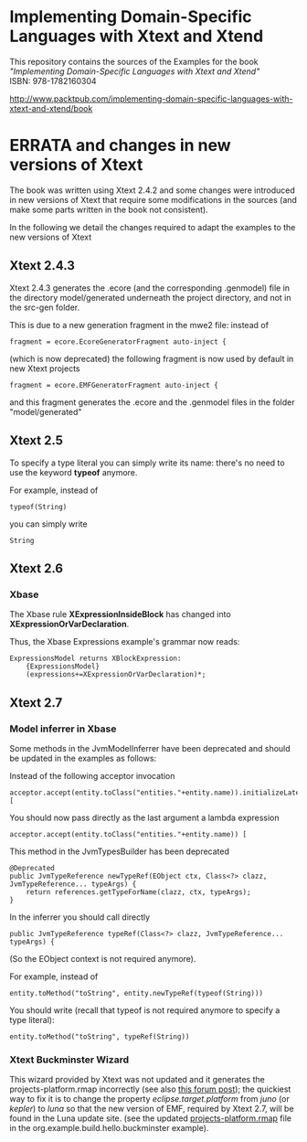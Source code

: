 Implementing Domain-Specific Languages with Xtext and Xtend
============================

This repository contains the sources of the Examples for the book  
*"Implementing Domain-Specific Languages with Xtext and Xtend"*  
ISBN: 978-1782160304

http://www.packtpub.com/implementing-domain-specific-languages-with-xtext-and-xtend/book

ERRATA and changes in new versions of Xtext
====

The book was written using Xtext 2.4.2 and some changes were introduced in new versions of Xtext that require some modifications in the sources (and make some parts written in the book not consistent).

In the following we detail the changes required to adapt the examples to the new versions of Xtext

## Xtext 2.4.3

Xtext 2.4.3 generates the .ecore (and the corresponding .genmodel) file in the directory model/generated underneath the project directory, and not in the src-gen folder.

This is due to a new generation fragment in the mwe2 file: instead of


	fragment = ecore.EcoreGeneratorFragment auto-inject {

(which is now deprecated) the following fragment is now used by default in new Xtext projects

	fragment = ecore.EMFGeneratorFragment auto-inject {

and this fragment generates the .ecore and the .genmodel files in the folder "model/generated"

## Xtext 2.5

To specify a type literal you can simply write its name: there's no need to use the keyword **typeof** anymore.

For example, instead of

	typeof(String)

you can simply write

	String

## Xtext 2.6


### Xbase

The Xbase rule **XExpressionInsideBlock** has changed into **XExpressionOrVarDeclaration**.

Thus, the Xbase Expressions example's grammar now reads:

	ExpressionsModel returns XBlockExpression:
		{ExpressionsModel}
		(expressions+=XExpressionOrVarDeclaration)*;

## Xtext 2.7

### Model inferrer in Xbase

Some methods in the JvmModelInferrer have been deprecated and should be updated in the examples as follows:

Instead of the following acceptor invocation

	acceptor.accept(entity.toClass("entities."+entity.name)).initializeLater [

You should now pass directly as the last argument a lambda expression

	acceptor.accept(entity.toClass("entities."+entity.name)) [

This method in the JvmTypesBuilder has been deprecated

	@Deprecated
	public JvmTypeReference newTypeRef(EObject ctx, Class<?> clazz, JvmTypeReference... typeArgs) {
		return references.getTypeForName(clazz, ctx, typeArgs);
	}

In the inferrer you should call directly 

	public JvmTypeReference typeRef(Class<?> clazz, JvmTypeReference... typeArgs) {

(So the EObject context is not required anymore).

For example, instead of

	entity.toMethod("toString", entity.newTypeRef(typeof(String)))

You should write (recall that typeof is not required anymore to specify a type literal):

	entity.toMethod("toString", typeRef(String))

### Xtext Buckminster Wizard

This wizard provided by Xtext was not updated and it generates the projects-platform.rmap incorrectly (see also [this forum post](https://www.eclipse.org/forums/index.php/t/811323/)); the quickiest way to fix it is to change the property _eclipse.target.platform_ from _juno_ (or _kepler_) to _luna_ so that the new version of EMF, required by Xtext 2.7, will be found in the Luna update site. (see the updated [projects-platform.rmap](https://github.com/LorenzoBettini/packtpub-xtext-book-examples/blob/master/org.example.build.hello.buckminster/projects-platform.rmap "projects-platform.rmap") file in the org.example.build.hello.buckminster example).
